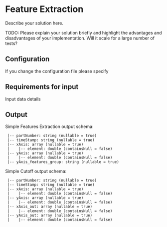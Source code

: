 # Feature Extraction  

Describe your solution here.

TODO: Please explain your solution briefly and highlight the advantages and disadvantages of your implementation. Will it scale for a large number of tests?

## <a name="configuration">Configuration</a>
If you change the configuration file please specify 

 
## <a name="input">Requirements for input</a>
Input data details


## <a name="output">Output</a>

Simple Features Extraction output schema:

```
 |-- partNumber: string (nullable = true)
 |-- timeStamp: string (nullable = true)
 |-- xAxis: array (nullable = true)
 |    |-- element: double (containsNull = false)
 |-- yAxis: array (nullable = true)
 |    |-- element: double (containsNull = false)
 |-- yAxis_features_group: string (nullable = true)
```

Simple Cutoff output schema: 

```
 |-- partNumber: string (nullable = true)
 |-- timeStamp: string (nullable = true)
 |-- xAxis: array (nullable = true)
 |    |-- element: double (containsNull = false)
 |-- yAxis: array (nullable = true)
 |    |-- element: double (containsNull = false)
 |-- xAxis_out: array (nullable = true)
 |    |-- element: double (containsNull = false)
 |-- yAxis_out: array (nullable = true)
 |    |-- element: double (containsNull = false)
```
